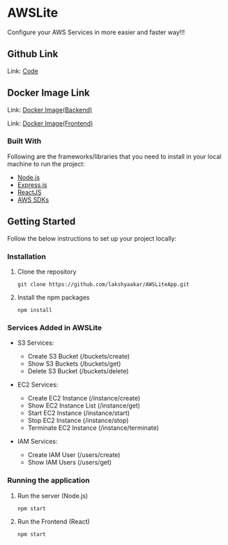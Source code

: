 # AWSLite
Configure your AWS Services in more easier and faster way!!!
## Github Link

Link: [Code](https://github.com/lakshyaakar/AWSLiteApp)

## Docker Image Link

Link: [Docker Image(Backend)](https://hub.docker.com/repository/docker/lakshyaakar7/awslite)

Link: [Docker Image(Frontend)](https://hub.docker.com/repository/docker/lakshyaakar7/awsliteclient)

### Built With

Following are the frameworks/libraries that you need to install in your local machine to run the project: 

* [Node.js](https://nodejs.org/en/)
* [Express.js](https://expressjs.com/)
* [ReactJS](https://reactjs.org/)
* [AWS SDKs](https://aws.amazon.com/tools/)

<!-- GETTING STARTED -->
## Getting Started

Follow the below instructions to set up your project locally:

### Installation

1. Clone the repository
   ```
   git clone https://github.com/lakshyaakar/AWSLiteApp.git
   ```
2. Install the npm packages
   ```
   npm install
   ```
   

### Services Added in AWSLite

* S3 Services: 
  
  * Create S3 Bucket (/buckets/create)
  * Show S3 Buckets (/buckets/get)
  * Delete S3 Bucket (/buckets/delete)

* EC2 Services:

  * Create EC2 Instance (/instance/create)
  * Show EC2 Instance List (/instance/get)
  * Start EC2 Instance (/instance/start)
  * Stop EC2 Instance (/instance/stop)
  * Terminate EC2 Instance (/instance/terminate)

* IAM Services:

  * Create IAM User (/users/create) 
  * Show IAM Users  (/users/get)


### Running the application

1. Run the server (Node.js) 
   ```
   npm start
   ```

2. Run the Frontend (React)
   ```
   npm start
   ```
